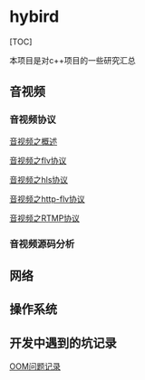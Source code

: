 # hybird

[TOC]

本项目是对c++项目的一些研究汇总

## 音视频

### 音视频协议

[音视频之概述](./doc/av/av_concept.md)

[音视频之flv协议](./doc/av/av_flv.md)

[音视频之hls协议](./doc/av/av_hls.md)

[音视频之http-flv协议](./doc/av/av_http-flv.md)

[音视频之RTMP协议](./doc/av/av_rtmp.md)

### 音视频源码分析



## 网络



## 操作系统



## 开发中遇到的坑记录

[OOM问题记录](./doc/feature/linux_bugfix_2023_9_23.md)

